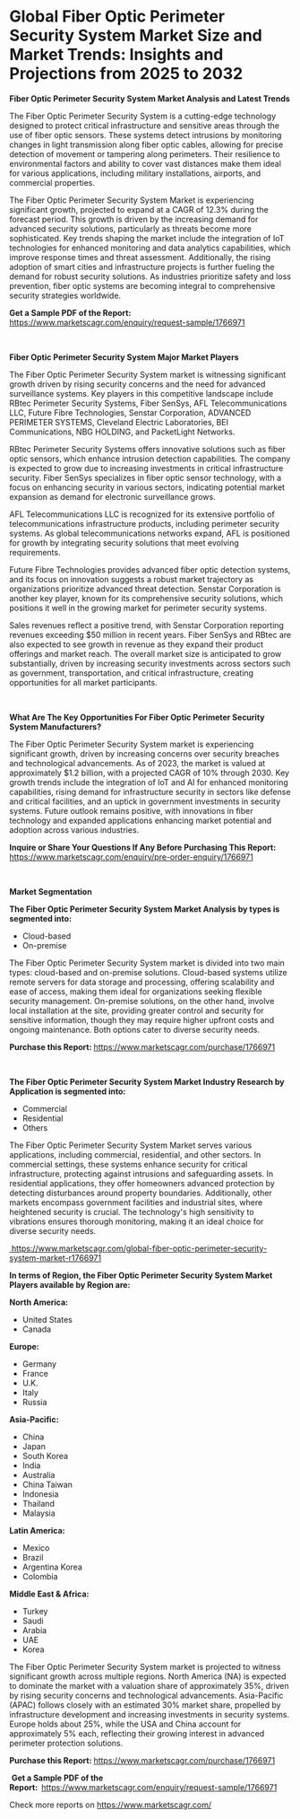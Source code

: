 <p><h1>Global Fiber Optic Perimeter Security System Market Size and Market Trends: Insights and Projections from 2025 to 2032</h1></p><p><strong>Fiber Optic Perimeter Security System Market Analysis and Latest Trends</strong></p>
<p><p>The Fiber Optic Perimeter Security System is a cutting-edge technology designed to protect critical infrastructure and sensitive areas through the use of fiber optic sensors. These systems detect intrusions by monitoring changes in light transmission along fiber optic cables, allowing for precise detection of movement or tampering along perimeters. Their resilience to environmental factors and ability to cover vast distances make them ideal for various applications, including military installations, airports, and commercial properties.</p><p>The Fiber Optic Perimeter Security System Market is experiencing significant growth, projected to expand at a CAGR of 12.3% during the forecast period. This growth is driven by the increasing demand for advanced security solutions, particularly as threats become more sophisticated. Key trends shaping the market include the integration of IoT technologies for enhanced monitoring and data analytics capabilities, which improve response times and threat assessment. Additionally, the rising adoption of smart cities and infrastructure projects is further fueling the demand for robust security solutions. As industries prioritize safety and loss prevention, fiber optic systems are becoming integral to comprehensive security strategies worldwide.</p></p>
<p><strong>Get a Sample PDF of the Report:&nbsp;</strong> <a href="https://www.marketscagr.com/enquiry/request-sample/1766971?utm_campaign=3271&utm_medium=2&utm_source=Github&utm_content=ia&utm_term=11032025&utm_id=fiber-optic-perimeter-security-system">https://www.marketscagr.com/enquiry/request-sample/1766971</a></p>
<p>&nbsp;</p>
<p><strong>Fiber Optic Perimeter Security System Major Market Players</strong></p>
<p><p>The Fiber Optic Perimeter Security System market is witnessing significant growth driven by rising security concerns and the need for advanced surveillance systems. Key players in this competitive landscape include RBtec Perimeter Security Systems, Fiber SenSys, AFL Telecommunications LLC, Future Fibre Technologies, Senstar Corporation, ADVANCED PERIMETER SYSTEMS, Cleveland Electric Laboratories, BEI Communications, NBG HOLDING, and PacketLight Networks.</p><p>RBtec Perimeter Security Systems offers innovative solutions such as fiber optic sensors, which enhance intrusion detection capabilities. The company is expected to grow due to increasing investments in critical infrastructure security. Fiber SenSys specializes in fiber optic sensor technology, with a focus on enhancing security in various sectors, indicating potential market expansion as demand for electronic surveillance grows.</p><p>AFL Telecommunications LLC is recognized for its extensive portfolio of telecommunications infrastructure products, including perimeter security systems. As global telecommunications networks expand, AFL is positioned for growth by integrating security solutions that meet evolving requirements.</p><p>Future Fibre Technologies provides advanced fiber optic detection systems, and its focus on innovation suggests a robust market trajectory as organizations prioritize advanced threat detection. Senstar Corporation is another key player, known for its comprehensive security solutions, which positions it well in the growing market for perimeter security systems.</p><p>Sales revenues reflect a positive trend, with Senstar Corporation reporting revenues exceeding $50 million in recent years. Fiber SenSys and RBtec are also expected to see growth in revenue as they expand their product offerings and market reach. The overall market size is anticipated to grow substantially, driven by increasing security investments across sectors such as government, transportation, and critical infrastructure, creating opportunities for all market participants.</p></p>
<p>&nbsp;</p>
<p><strong>What Are The Key Opportunities For Fiber Optic Perimeter Security System Manufacturers?</strong></p>
<p><p>The Fiber Optic Perimeter Security System market is experiencing significant growth, driven by increasing concerns over security breaches and technological advancements. As of 2023, the market is valued at approximately $1.2 billion, with a projected CAGR of 10% through 2030. Key growth trends include the integration of IoT and AI for enhanced monitoring capabilities, rising demand for infrastructure security in sectors like defense and critical facilities, and an uptick in government investments in security systems. Future outlook remains positive, with innovations in fiber technology and expanded applications enhancing market potential and adoption across various industries.</p></p>
<p><strong>Inquire or Share Your Questions If Any Before Purchasing This Report:</strong> <a href="https://www.marketscagr.com/enquiry/pre-order-enquiry/1766971?utm_campaign=3271&utm_medium=2&utm_source=Github&utm_content=ia&utm_term=11032025&utm_id=fiber-optic-perimeter-security-system">https://www.marketscagr.com/enquiry/pre-order-enquiry/1766971</a></p>
<p>&nbsp;</p>
<p><strong>Market Segmentation</strong></p>
<p><strong>The Fiber Optic Perimeter Security System Market Analysis by types is segmented into:</strong></p>
<p><ul><li>Cloud-based</li><li>On-premise</li></ul></p>
<p><p>The Fiber Optic Perimeter Security System market is divided into two main types: cloud-based and on-premise solutions. Cloud-based systems utilize remote servers for data storage and processing, offering scalability and ease of access, making them ideal for organizations seeking flexible security management. On-premise solutions, on the other hand, involve local installation at the site, providing greater control and security for sensitive information, though they may require higher upfront costs and ongoing maintenance. Both options cater to diverse security needs.</p></p>
<p><strong>Purchase this Report:&nbsp;</strong><a href="https://www.marketscagr.com/purchase/1766971?utm_campaign=3271&utm_medium=2&utm_source=Github&utm_content=ia&utm_term=11032025&utm_id=fiber-optic-perimeter-security-system">https://www.marketscagr.com/purchase/1766971</a></p>
<p>&nbsp;</p>
<p><strong>The Fiber Optic Perimeter Security System Market Industry Research by Application is segmented into:</strong></p>
<p><ul><li>Commercial</li><li>Residential</li><li>Others</li></ul></p>
<p><p>The Fiber Optic Perimeter Security System Market serves various applications, including commercial, residential, and other sectors. In commercial settings, these systems enhance security for critical infrastructure, protecting against intrusions and safeguarding assets. In residential applications, they offer homeowners advanced protection by detecting disturbances around property boundaries. Additionally, other markets encompass government facilities and industrial sites, where heightened security is crucial. The technology's high sensitivity to vibrations ensures thorough monitoring, making it an ideal choice for diverse security needs.</p></p>
<p><a href="https://www.marketscagr.com/global-fiber-optic-perimeter-security-system-market-r1766971?utm_campaign=3271&utm_medium=2&utm_source=Github&utm_content=ia&utm_term=11032025&utm_id=fiber-optic-perimeter-security-system">&nbsp;https://www.marketscagr.com/global-fiber-optic-perimeter-security-system-market-r1766971</a></p>
<p><strong>In terms of Region, the Fiber Optic Perimeter Security System Market Players available by Region are:</strong></p>
<p>
    <p> <strong> North America: </strong>
        <ul>
            <li>United States</li>
            <li>Canada</li>
        </ul>
        </p> 
    <p> <strong> Europe: </strong>
        <ul>
            <li>Germany</li>
            <li>France</li>
            <li>U.K.</li>
            <li>Italy</li>
            <li>Russia</li>
        </ul>
        </p> 
    <p> <strong> Asia-Pacific: </strong>
        <ul>
            <li>China</li>
            <li>Japan</li>
            <li>South Korea</li>
            <li>India</li>
            <li>Australia</li>
            <li>China Taiwan</li>
            <li>Indonesia</li>
            <li>Thailand</li>
            <li>Malaysia</li>
        </ul>
        </p> 
    <p> <strong> Latin America: </strong>
        <ul>
            <li>Mexico</li>
            <li>Brazil</li>
            <li>Argentina Korea</li>
            <li>Colombia</li>
        </ul>
        </p> 
    <p> <strong> Middle East & Africa: </strong>
        <ul>
            <li>Turkey</li>
            <li>Saudi</li>
            <li>Arabia</li>
            <li>UAE</li>
            <li>Korea</li>
        </ul>
    </p>
    </p>
<p><p>The Fiber Optic Perimeter Security System market is projected to witness significant growth across multiple regions. North America (NA) is expected to dominate the market with a valuation share of approximately 35%, driven by rising security concerns and technological advancements. Asia-Pacific (APAC) follows closely with an estimated 30% market share, propelled by infrastructure development and increasing investments in security systems. Europe holds about 25%, while the USA and China account for approximately 5% each, reflecting their growing interest in advanced perimeter protection solutions.</p></p>
<p><strong>Purchase this Report: </strong><a href="https://www.marketscagr.com/purchase/1766971?utm_campaign=3271&utm_medium=2&utm_source=Github&utm_content=ia&utm_term=11032025&utm_id=fiber-optic-perimeter-security-system">https://www.marketscagr.com/purchase/1766971</a></p>
<p>&nbsp;<strong>Get a Sample PDF of the Report:&nbsp;&nbsp;</strong><a href="https://www.marketscagr.com/enquiry/request-sample/1766971?utm_campaign=3271&utm_medium=2&utm_source=Github&utm_content=ia&utm_term=11032025&utm_id=fiber-optic-perimeter-security-system">https://www.marketscagr.com/enquiry/request-sample/1766971</a></p>
<p><strong></strong></p>
<p>Check more reports on <a href="https://www.marketscagr.com/?utm_campaign=3271&utm_medium=2&utm_source=Github&utm_content=ia&utm_term=11032025&utm_id=fiber-optic-perimeter-security-system">https://www.marketscagr.com/</a></p>